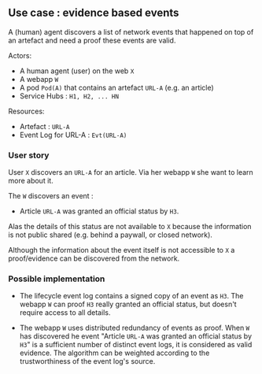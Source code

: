 ## Use case : evidence based events

A (human) agent discovers a list of network events that happened on top of an artefact and need a
proof these events are valid.

Actors:
  - A human agent (user) on the web `X`
  - A webapp `W` 
  - A pod `Pod(A)` that contains an artefact `URL-A` (e.g. an article)
  - Service Hubs : `H1, H2, ... HN`
 
 Resources:
   - Artefact : `URL-A`
   - Event Log for URL-A  : `Evt(URL-A)`

### User story

User `X` discovers an `URL-A` for an article. Via her webapp `W` she want to 
learn more about it. 

The `W` discovers an event :

- Article `URL-A` was granted an official status by `H3`.

Alas the details of this status are not available to `X` because the information is not
public shared (e.g. behind a paywall, or closed network).

Although the information about the event itself is not accessible to `X` a proof/evidence
can be discovered from the network.

### Possible implementation

- The lifecycle event log contains a signed copy of an event as `H3`. The webapp `W`
can proof `H3` really granted an official status, but doesn't require access to all details.

- The webapp `W` uses distributed redundancy of events as proof. When `W` has discovered he event "Article `URL-A` was granted an official status by `H3`" is a sufficient number of distinct event logs, it is considered as valid evidence. The algorithm can be weighted according to the trustworthiness of the event log's source.